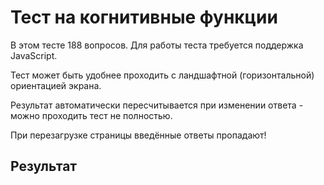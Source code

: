 # Тест на когнитивные функции

В этом тесте 188 вопросов. Для работы теста требуется поддержка JavaScript.

Тест может быть удобнее проходить с ландшафтной (горизонтальной) ориентацией экрана.

Результат автоматически пересчитывается при изменении ответа - можно проходить тест не полностью.

При перезагрузке страницы введённые ответы пропадают!

<div id="test_contents">
</div>

## Результат

<div id="res">
</div>

<script src="jquery.js"></script>
<script src="test.js"></script>
<script src="mbti.js"></script>

